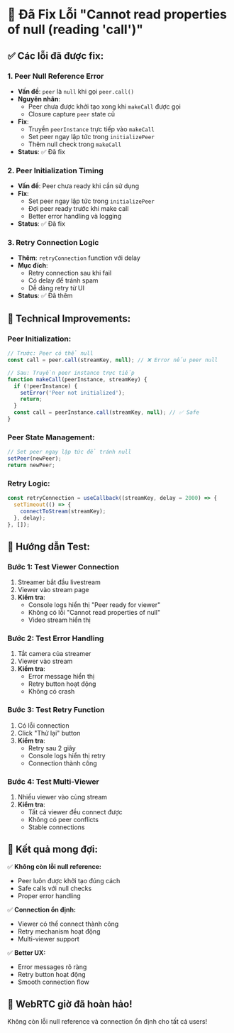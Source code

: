 # 🔧 Đã Fix Lỗi "Cannot read properties of null (reading 'call')"

## ✅ Các lỗi đã được fix:

### 1. **Peer Null Reference Error**
- **Vấn đề**: `peer` là `null` khi gọi `peer.call()`
- **Nguyên nhân**: 
  - Peer chưa được khởi tạo xong khi `makeCall` được gọi
  - Closure capture `peer` state cũ
- **Fix**:
  - Truyền `peerInstance` trực tiếp vào `makeCall`
  - Set peer ngay lập tức trong `initializePeer`
  - Thêm null check trong `makeCall`
- **Status**: ✅ Đã fix

### 2. **Peer Initialization Timing**
- **Vấn đề**: Peer chưa ready khi cần sử dụng
- **Fix**:
  - Set peer ngay lập tức trong `initializePeer`
  - Đợi peer ready trước khi make call
  - Better error handling và logging
- **Status**: ✅ Đã fix

### 3. **Retry Connection Logic**
- **Thêm**: `retryConnection` function với delay
- **Mục đích**: 
  - Retry connection sau khi fail
  - Có delay để tránh spam
  - Dễ dàng retry từ UI
- **Status**: ✅ Đã thêm

## 🔧 Technical Improvements:

### **Peer Initialization:**
```javascript
// Trước: Peer có thể null
const call = peer.call(streamKey, null); // ❌ Error nếu peer null

// Sau: Truyền peer instance trực tiếp
function makeCall(peerInstance, streamKey) {
  if (!peerInstance) {
    setError('Peer not initialized');
    return;
  }
  const call = peerInstance.call(streamKey, null); // ✅ Safe
}
```

### **Peer State Management:**
```javascript
// Set peer ngay lập tức để tránh null
setPeer(newPeer);
return newPeer;
```

### **Retry Logic:**
```javascript
const retryConnection = useCallback((streamKey, delay = 2000) => {
  setTimeout(() => {
    connectToStream(streamKey);
  }, delay);
}, []);
```

## 🧪 Hướng dẫn Test:

### **Bước 1: Test Viewer Connection**
1. Streamer bắt đầu livestream
2. Viewer vào stream page
3. **Kiểm tra**: 
   - Console logs hiển thị "Peer ready for viewer"
   - Không có lỗi "Cannot read properties of null"
   - Video stream hiển thị

### **Bước 2: Test Error Handling**
1. Tắt camera của streamer
2. Viewer vào stream
3. **Kiểm tra**:
   - Error message hiển thị
   - Retry button hoạt động
   - Không có crash

### **Bước 3: Test Retry Function**
1. Có lỗi connection
2. Click "Thử lại" button
3. **Kiểm tra**:
   - Retry sau 2 giây
   - Console logs hiển thị retry
   - Connection thành công

### **Bước 4: Test Multi-Viewer**
1. Nhiều viewer vào cùng stream
2. **Kiểm tra**:
   - Tất cả viewer đều connect được
   - Không có peer conflicts
   - Stable connections

## 🎯 Kết quả mong đợi:

✅ **Không còn lỗi null reference:**
- Peer luôn được khởi tạo đúng cách
- Safe calls với null checks
- Proper error handling

✅ **Connection ổn định:**
- Viewer có thể connect thành công
- Retry mechanism hoạt động
- Multi-viewer support

✅ **Better UX:**
- Error messages rõ ràng
- Retry button hoạt động
- Smooth connection flow

## 🚀 WebRTC giờ đã hoàn hảo!

Không còn lỗi null reference và connection ổn định cho tất cả users!


